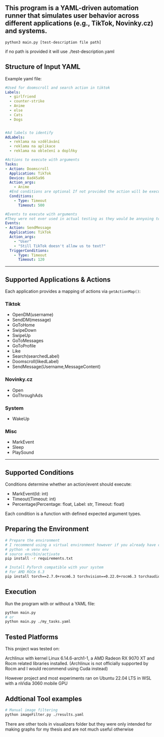 This program is a YAML-driven automation runner that simulates user behavior across different applications (e.g., TikTok, Novinky.cz) and systems.
---
```
python3 main.py [test-description file path]
```
if no path is provided it will use ./test-description.yaml
## Structure of Input YAML

Example yaml file:


```yaml
#Used for doomscroll and search action in tiktok
Labels:
  - girlfriend
  - counter-strike
  - Anime
  - else
  - Cats
  - Dogs


#Ad labels to identify
AdLabels:
  - reklama na vzdělávání
  - reklama na aplikace
  - reklama na oblečení a doplňky

#Actions to execute with arguments
Tasks:
- Action: Doomscroll
  Application: TikTok
  Device: 8ad45a96
  Action_args:
    - Anime
  #End conditions are optional If not provided the action will be executed once
  Conditions:
    - Type: Timeout
      Timeout: 500

#Events to execute with arguments
#They were not ever used in actual testing as they would be annyoing to set up and provide barely any benefit
Events:
- Action: SendMessage
  Application: TikTok
  Action_args:
    - "User"
    - "Still TikTok doesn't allow us to text?"
  TriggerConditions:
    - Type: Timeout
      Timeout: 120
```

---

## Supported Applications & Actions

Each application provides a mapping of actions via `getActionMap()`:

### Tiktok
  - OpenDM(username)
  - SendDM(message)
  - GoToHome
  - SwipeDown
  - SwipeUp
  - GoToMessages
  - GoToProfile
  - Like
  - Search(searchedLabel)
  - Doomscroll(likedLabel)
  - SendMessage(Username,MessageContent)

### Novinky.cz
  - Open
  - GoThroughAds

### System
  - WakeUp

### Misc
  - MarkEvent
  - Sleep
  - PlaySound

---

## Supported Conditions

Conditions determine whether an action/event should execute:
  - MarkEvent(Id: int)
  - Timeout(Timeout: int)
  - Percentage(Percentage: float, Label: str, Timeout: float)


Each condition is a function with defined expected argument types.


## Preparing the Environment

```bash
# Prepare the environment
# I recommend using a virtual environment however if you already have compatible pytorch it could save disk space
# python -m venv env
# source env/bin/activate
pip install -r requirements.txt

# Install PyTorch compatible with your system
# For AMD ROCm 6.3
pip install torch==2.7.0+rocm6.3 torchvision==0.22.0+rocm6.3 torchaudio==2.7.0+rocm6.3 --extra-index-url https://download.pytorch.org/whl/rocm6.3

```
## Execution

Run the program with or without a YAML file:
```bash
python main.py
# or
python main.py ./my_tasks.yaml
```

## Tested Platforms
This project was tested on:

Archlinux with kernel Linux 6.14.6-arch1-1, a AMD Radeon RX 9070 XT and Rocm related libraries installed. (Archlinux is not officially supported by Rocm and I would recommend using Cuda instead)

However project and most experiments ran on Ubuntu 22.04 LTS in WSL with a nVidia 3060 mobile GPU


## Addtional Tool examples
```bash
# Manual image filtering
python imageFilter.py ./results.yaml
```
There are other tools in visualizers folder but they were only intended for making graphs for my thesis and are not much useful otherwise
